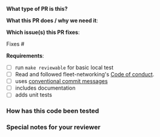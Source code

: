 
**What type of PR is this?**

<!--
Add one of the following kinds:
/kind bug
/kind test
/kind cleanup
/kind documentation
/kind feature
/kind design

Optionally add one or more of the following kinds if applicable:
/kind api-change
/kind deprecation
/kind failing-test
/kind flake
/kind regression
-->

**What this PR does / why we need it**:

**Which issue(s) this PR fixes**:
<!-- 
*Automatically closes linked issue when PR is merged.
Usage: `Fixes #<issue number>`, or `Fixes (paste link of issue)`.
_If PR is about `failing-tests or flakes`, please post the related issues/tests in a comment and do not use `Fixes`_*
-->
Fixes #

**Requirements**:

- [ ] run `make reviewable` for basic local test
- [ ] Read and followed fleet-networking's [Code of conduct](https://github.com/Azure/fleet-networking/blob/main/CODE_OF_CONDUCT.md).
- [ ] uses [conventional commit messages](https://www.conventionalcommits.org/)
  <!-- Common commit types:
        build: Build 🏭
        chore: Maintenance 🔧
        ci: Continuous Integration 💜
        docs: Documentation 📘
        feat: Features 🌈
        fix: Bug Fixes 🐞
        perf: Performance Improvements 🚀
        refactor: Code Refactoring 💎
        revert: Revert Change ◀️
        style: Code Style 🎶
        security: Security Fix 🛡️
        test: Testing 💚 -->
- [ ] includes documentation
- [ ] adds unit tests

### How has this code been tested

<!--
Before reviewers can be confident in the correctness of this pull request, it needs to be tested and shown to be correct.
Briefly describe the testing that has already been done or which is planned for this change.
-->

### Special notes for your reviewer

<!--

Be sure to direct your reviewers' attention to anything that needs special consideration.

-->
